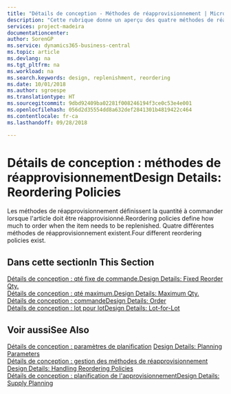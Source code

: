 ```yaml
---
title: "Détails de conception - Méthodes de réapprovisionnement | Microsoft Docs"
description: "Cette rubrique donne un aperçu des quatre méthodes de réapprovisionnement disponibles."
services: project-madeira
documentationcenter: 
author: SorenGP
ms.service: dynamics365-business-central
ms.topic: article
ms.devlang: na
ms.tgt_pltfrm: na
ms.workload: na
ms.search.keywords: design, replenishment, reordering
ms.date: 10/01/2018
ms.author: sgroespe
ms.translationtype: HT
ms.sourcegitcommit: 9dbd92409ba02281f008246194f3ce0c53e4e001
ms.openlocfilehash: 056d2d35554dd8a632def2841301b4819422c464
ms.contentlocale: fr-ca
ms.lasthandoff: 09/28/2018

---
```

# <a name="design-details-reordering-policies"></a><span data-ttu-id="50c72-103">Détails de conception : méthodes de réapprovisionnement</span><span class="sxs-lookup"><span data-stu-id="50c72-103">Design Details: Reordering Policies</span></span>
<span data-ttu-id="50c72-104">Les méthodes de réapprovisionnement définissent la quantité à commander lorsque l'article doit être réapprovisionné.</span><span class="sxs-lookup"><span data-stu-id="50c72-104">Reordering policies define how much to order when the item needs to be replenished.</span></span> <span data-ttu-id="50c72-105">Quatre différentes méthodes de réapprovisionnement existent.</span><span class="sxs-lookup"><span data-stu-id="50c72-105">Four different reordering policies exist.</span></span>  

## <a name="in-this-section"></a><span data-ttu-id="50c72-106">Dans cette section</span><span class="sxs-lookup"><span data-stu-id="50c72-106">In This Section</span></span>  
[<span data-ttu-id="50c72-107">Détails de conception : qté fixe de commande.</span><span class="sxs-lookup"><span data-stu-id="50c72-107">Design Details: Fixed Reorder Qty.</span></span>](design-details-fixed-reorder-qty.md)  
[<span data-ttu-id="50c72-108">Détails de conception : qté maximum.</span><span class="sxs-lookup"><span data-stu-id="50c72-108">Design Details: Maximum Qty.</span></span>](design-details-maximum-qty.md)  
[<span data-ttu-id="50c72-109">Détails de conception : commande</span><span class="sxs-lookup"><span data-stu-id="50c72-109">Design Details: Order</span></span>](design-details-order.md)  
[<span data-ttu-id="50c72-110">Détails de conception : lot pour lot</span><span class="sxs-lookup"><span data-stu-id="50c72-110">Design Details: Lot-for-Lot</span></span>](design-details-lot-for-lot.md)  

## <a name="see-also"></a><span data-ttu-id="50c72-111">Voir aussi</span><span class="sxs-lookup"><span data-stu-id="50c72-111">See Also</span></span>  
<span data-ttu-id="50c72-112">[Détails de conception : paramètres de planification](design-details-planning-parameters.md) </span><span class="sxs-lookup"><span data-stu-id="50c72-112">[Design Details: Planning Parameters](design-details-planning-parameters.md) </span></span>  
<span data-ttu-id="50c72-113">[Détails de conception : gestion des méthodes de réapprovisionnement](design-details-handling-reordering-policies.md) </span><span class="sxs-lookup"><span data-stu-id="50c72-113">[Design Details: Handling Reordering Policies](design-details-handling-reordering-policies.md) </span></span>  
[<span data-ttu-id="50c72-114">Détails de conception : planification de l'approvisionnement</span><span class="sxs-lookup"><span data-stu-id="50c72-114">Design Details: Supply Planning</span></span>](design-details-supply-planning.md)

